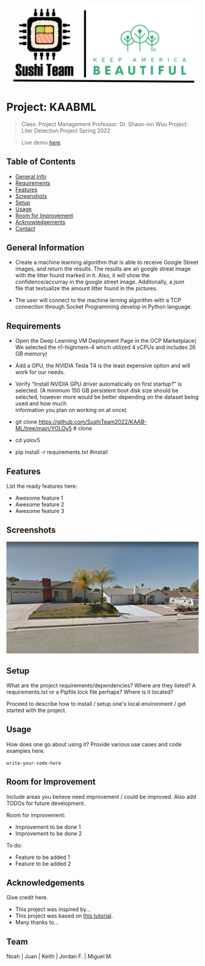 ![plot](./Images/Logo1.PNG)
# Project: KAABML

> Class: Project Management
> Professor: Dr. Shaun-inn Wuu 
> Project: Liter Detection Project
> Spring 2022

> Live demo [_here_](https://www.example.com). <!-- If you have the project hosted somewhere, include the link here. -->

## Table of Contents
* [General Info](#general-information)
* [Requirements](#Requirements)
* [Features](#features)
* [Screenshots](#screenshots)
* [Setup](#setup)
* [Usage](#usage)
* [Room for Improvement](#room-for-improvement)
* [Acknowledgements](#acknowledgements)
* [Contact](#contact)
<!-- * [License](#license) -->


## General Information
- Create a machine learning algorithm that is able to receive Google Street images, and return the results. The results are
  an google streat image with the litter found marked in it. Also, it will show the confidence/accurray in the google street image. Additonally, a json   
  file that textualize the amount litter found in the pictures.
  
- The user will connect to the machine lerning algorithm with a TCP connection through Socket Programming develop in Python language.
  
<!-- You don't have to answer all the questions - just the ones relevant to your project. -->


## Requirements
- Open the Deep Learning VM Deployment Page in the GCP Marketplace( We selected the n1-highmem-4 which utilized 4 vCPUs and includes 26 GB memory) 
- Add a GPU, the NVIDIA Tesla T4 is the least expensive option and will work for our needs. 
- Verify “Install NVIDIA GPU driver automatically on first startup?” is selected. 
  (A minimum 150 GB persistent boot disk size should be selected,   however more would be better depending on the dataset being used and how much   
   information you plan on working on at once)

- git clone https://github.com/SushiTeam2022/KAAB-ML/tree/main/YOLOv5   # clone
- cd yolov5
- pip install -r requirements.txt  #install


## Features
List the ready features here:
- Awesome feature 1
- Awesome feature 2
- Awesome feature 3


## Screenshots
![Example screenshot](./Images/Image10.jpg)
<!-- If you have screenshots you'd like to share, include them here. -->


## Setup
What are the project requirements/dependencies? Where are they listed? A requirements.txt or a Pipfile.lock file perhaps? Where is it located?

Proceed to describe how to install / setup one's local environment / get started with the project.


## Usage
How does one go about using it?
Provide various use cases and code examples here.

`write-your-code-here`

## Room for Improvement
Include areas you believe need improvement / could be improved. Also add TODOs for future development.

Room for improvement:
- Improvement to be done 1
- Improvement to be done 2

To do:
- Feature to be added 1
- Feature to be added 2


## Acknowledgements
Give credit here.
- This project was inspired by...
- This project was based on [this tutorial](https://www.example.com).
- Many thanks to...


## Team
Noah | Juan | Keith | Jordan F. | Miguel M.



<!-- Optional -->
<!-- ## License -->
<!-- This project is open source and available under the [... License](). -->

<!-- You don't have to include all sections - just the one's relevant to your project -->
